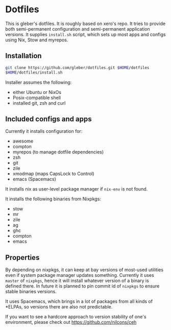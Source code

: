 # Dotfiles

This is gleber's dotfiles. It is roughly based on xero's repo. It tries to
provide both semi-permanent configuration and semi-permanent application
versions. It supplies `install.sh` script, which sets up most apps and
configs using Nix, Stow and myrepos.

## Installation

```sh
git clone https://github.com/gleber/dotfiles.git $HOME/dotfiles
$HOME/dotfiles/install.sh
```

Installer assumes the following:

* either Ubuntu or NixOs
* Posix-compatible shell
* installed git, zsh and curl

## Included configs and apps

Currently it installs configuration for:

* awesome
* compton
* myrepos (to manage dotfile dependencies)
* zsh
* git
* zile
* xmodmap (maps CapsLock to Control)
* emacs (Spacemacs)

It installs nix as user-level package manager if `nix-env` is not found.

It installs the following binaries from Nixpkgs:

* stow
* mr
* zile
* ag
* ghc
* compton
* emacs

## Properties

By depending on nixpkgs, it can keep at bay versions of most-used utilities even
if system package manager updates something. Currently it uses `master` of
`nixpkgs`, hence it will install whatever version of a binary is defined there.
In future it is planned to pin commit id of `nixpkgs` to ensure stable binaries
versions.

It uses Spacemacs, which brings in a lot of packages from all kinds of *ELPAs,
so versions there are also not predictable.

If you want to see a hardcore approach to version stability of one's
environment, please check out https://github.com/nilcons/ceh
